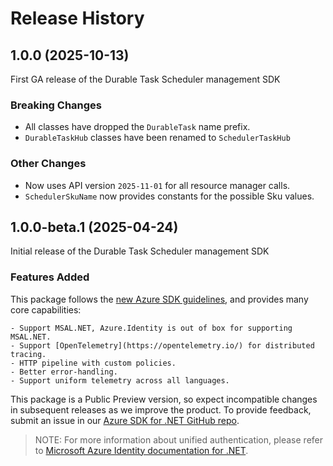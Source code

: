 # Release History

## 1.0.0 (2025-10-13)

First GA release of the Durable Task Scheduler management SDK

### Breaking Changes

- All classes have dropped the `DurableTask` name prefix.
- `DurableTaskHub` classes have been renamed to `SchedulerTaskHub`

### Other Changes

- Now uses API version `2025-11-01` for all resource manager calls.
- `SchedulerSkuName` now provides constants for the possible Sku values.

## 1.0.0-beta.1 (2025-04-24)

Initial release of the Durable Task Scheduler management SDK

### Features Added

This package follows the [new Azure SDK guidelines](https://azure.github.io/azure-sdk/general_introduction.html), and provides many core capabilities:

    - Support MSAL.NET, Azure.Identity is out of box for supporting MSAL.NET.
    - Support [OpenTelemetry](https://opentelemetry.io/) for distributed tracing.
    - HTTP pipeline with custom policies.
    - Better error-handling.
    - Support uniform telemetry across all languages.

This package is a Public Preview version, so expect incompatible changes in subsequent releases as we improve the product. To provide feedback, submit an issue in our [Azure SDK for .NET GitHub repo](https://github.com/Azure/azure-sdk-for-net/issues).

> NOTE: For more information about unified authentication, please refer to [Microsoft Azure Identity documentation for .NET](https://docs.microsoft.com//dotnet/api/overview/azure/identity-readme?view=azure-dotnet).
